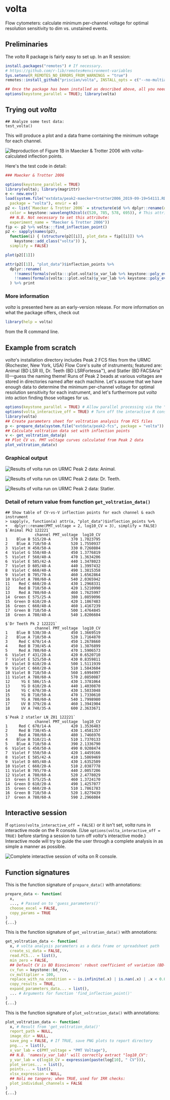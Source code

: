 # volta
Flow cytometers: calculate minimum per-channel voltage for optimal resolution sensitivity to dim vs. unstained events.

## Preliminaries
The *volta* R package is fairly easy to set up. In an R session:
```r
install.packages("remotes") # If necessary.
# https://github.com/r-lib/remotes#environment-variables
Sys.setenv(R_REMOTES_NO_ERRORS_FROM_WARNINGS = "true")
remotes::install_github("priscian/volta", INSTALL_opts = c("--no-multiarch"))

## Once the package has been installed as described above, all you need to use it is:
options(keystone_parallel = TRUE); library(volta)
```

## Trying out *volta*
```
## Analyze some test data:
test_volta()
```

This will produce a plot and a data frame containing the minimum voltage for each channel.

![Reproduction of Figure 1B in Maecker & Trotter 2006 with volta-calculated inflection points.](<inst/images/001 - Maecker & Trotter 2006.png>)

Here's the test code in detail:
```r
### Maecker & Trotter 2006

options(keystone_parallel = TRUE)
library(volta); library(magrittr)
e <- new.env()
load(system.file("extdata/peak2-maecker+trotter2006_2019-09-19+54111.RData",
  package = "volta"), envir = e)
p2 <- list(`Maecker & Trotter 2006` = structure(e$d %>% dplyr::rename(quantity = 1),
  color = keystone::wavelength2col(c(520, 785, 578, 695)), # This attribute is necessary!
  ## N.B. Not necessary to set this attribute:
  experiment_name = "Maecker & Trotter 2006"))
fip <- p2 %>% volta:::find_inflection_point()
p2 <- sapply(names(p2),
  function(i) { (structure(p2[[i]], plot_data = fip[[i]]) %>%
    keystone::add_class("volta")) },
  simplify = FALSE)

plot(p2[[1]])

attr(p2[[1]], "plot_data")$inflection_points %>%
  dplyr::rename(
    !!names(formals(volta:::plot.volta)$x_var_lab %>% keystone::poly_eval()) := "inflection",
    !!names(formals(volta:::plot.volta)$y_var_lab %>% keystone::poly_eval()) := "y"
  ) %>% print
```

### More information
*volta* is presented here as an early-version release. For more information on what the package offers, check out
```r
library(help = volta)
```
from the R command line.

## Example from scratch

*volta*'s installation directory includes Peak 2 FCS files from the URMC (Rochester, New York, USA) Flow Core's suite of instruments; featured are: Animal (BD LSR II), Dr. Teeth (BD LSRFortessa™), and Statler (BD FACSAria™ II)—guess the naming theme! Runs of Peak 2 beads at various voltages are stored in directories named after each machine. Let's assume that we have enough data to determine the minimum per-channel voltage for optimal resolution sensitivity for each instrument, and let's furthermore put *volta* into action finding those voltages for us.

```r
options(keystone_parallel = TRUE) # Allow parallel processing via the "future" package
options(volta_interactive_off = TRUE) # Turn off the interactive R console "wizard"
library(volta)
## Create parameters sheet for voltration analysis from FCS files
p <- prepare_data(system.file("extdata/peak2-fcs", package = "volta"))
## Calculate voltration data set with inflection points
v <- get_voltration_data(p)
## Plot CV vs. PMT voltage curves calculated from Peak 2 data
plot_voltration_data(v)
```

### Graphical output
<!--<br/>-->
[//]: <br/>

![Results of volta run on URMC Peak 2 data: Animal.](<inst/images/002 - Animal.png>)

![Results of volta run on URMC Peak 2 data: Dr. Teeth.](<inst/images/003 - Dr Teeth.png>)

![Results of volta run on URMC Peak 2 data: Statler.](<inst/images/004 - Statler.png>)

### Detail of return value from function `get_voltration_data()`
<!--<br/>-->
[//]: <br/>

```rconsole
## Show table of CV-vs-V inflection points for each channel & each instrument
> sapply(v, function(a) attr(a, "plot_data")$inflection_points %>%
+   dplyr::rename(PMT_voltage = 2, log10_CV = 3), simplify = FALSE)
$`Animal Pk2 122221`
             channel PMT_voltage  log10_CV
1    Blue B 515/20-A         370 1.7023795
2    Blue A 710/50-A         520 1.7550937
3  Violet H 450/50-A         330 0.7260804
4  Violet G 550/40-A         450 1.3776819
5  Violet F 560/40-A         470 1.3634206
6  Violet E 585/42-A         440 1.3478023
7  Violet D 605/40-A         440 1.3997432
8  Violet C 660/40-A         490 1.3815358
9  Violet B 705/70-A         460 1.6562864
10 Violet A 780/60-A         540 2.0365942
11    Red C 660/20-A         430 1.2968331
12    Red B 710/50-A         420 1.5210990
13    Red A 780/60-A         460 1.7625997
14  Green E 575/25-A         380 1.0859096
15  Green D 610/20-A         420 1.1867483
16  Green C 660/40-A         460 1.4167239
17  Green B 710/50-A         500 1.4764845
18  Green A 780/40-A         540 1.8206604

$`Dr Teeth Pk 2 122221`
             channel PMT_voltage  log10_CV
1    Blue B 530/30-A         450 1.3669519
2    Blue A 710/50-A         520 1.7164870
3     Red C 670/14-A         450 1.2678660
4     Red B 730/45-A         450 1.3876899
5     Red A 780/60-A         470 1.5906573
6  Violet F 431/28-A         420 0.6520710
7  Violet E 525/50-A         430 0.8359811
8  Violet D 610/20-A         500 1.5111939
9  Violet C 660/20-A         510 1.5843604
10 Violet B 710/50-A         560 1.6994997
11 Violet A 780/60-A         570 2.0850087
12     YG E 586/15-A         430 1.3781064
13     YG D 610/20-A         440 1.4030870
14     YG C 670/30-A         430 1.5033048
15     YG B 710/50-A         470 1.7330610
16     YG A 780/60-A         540 1.7998980
17     UV B 379/28-A         460 1.3941904
18     UV A 740/35-A         600 2.3633671

$`Peak 2 statler LN Z01 122221`
             channel PMT_voltage  log10_CV
1     Red C 670/14-A         420 1.3536483
2     Red B 730/45-A         430 1.4581357
3     Red A 780/60-A         480 1.7466976
4    Blue B 510/21-A         510 1.7370133
5    Blue A 710/50-A         390 2.1336790
6  Violet G 450/50-A         490 0.9208474
7  Violet F 550/50-A         420 1.4459166
8  Violet E 585/42-A         410 1.5869469
9  Violet D 605/40-A         430 1.6352509
10 Violet C 660/20-A         510 2.0387778
11 Violet B 705/70-A         440 2.0057206
12 Violet A 780/60-A         520 2.4778029
13  Green E 575/25-A         460 1.3724170
14  Green D 610/20-A         490 1.4257077
15  Green C 660/20-A         510 1.7861783
16  Green B 710/50-A         520 1.8279439
17  Green A 780/60-A         590 2.2966084
```

## Interactive session
<!--<br/>-->
[//]: <br/>

If `options(volta_interactive_off = FALSE)` or it isn't set, *volta* runs in interactive mode on the R console. (Use `options(volta_interactive_off = TRUE)` before starting a session to turn off *volta*'s interactive mode.) Interactive mode will try to guide the user through a complete analysis in as simple a manner as possible.

![Complete interactive session of volta on R console.](<inst/images/volta-1.0.0-interactive-session-cropped.png>)

## Function signatures
<!--<br/>-->
[//]: <br/>

This is the function signature of `prepare_data()` with annotations:

```r
prepare_data <- function(
  x,
  ..., # Passed on to 'guess_parameters()'
  choose_excel = FALSE,
  copy_params = TRUE
)
{...}
```

This is the function signature of `get_voltration_data()` with annotations:

```r
get_voltration_data <- function(
  x, # volta analysis parameters as a data frame or spreadsheet path
  create_si_data = FALSE,
  read.FCS... = list(),
  min_zero = FALSE,
  ## Default CV is BD Biosciences' robust coefficient of variation (BD-rCV):
  cv_fun = keystone::bd_rcv,
  cv_multiplier = 100,
  replace_with_na_condition = ~ is.infinite(.x) | is.nan(.x) | .x < 0.0,
  copy_results = TRUE,
  expand_parameters_data... = list(),
  ... # Arguments for function 'find_inflection_point()'
)
{...}
```

This is the function signature of `plot_voltration_data()` with annotations:

```r
plot_voltration_data <- function(
  x, # Result from 'get_voltration_data()'
  report_path = NULL,
  image_dir = NULL,
  save_png = FALSE, # If TRUE, save PNG plots to report directory
  png... = list(),
  x_var_lab = c(PMT_voltage = "PMT Voltage"),
  ## N.B. 'names(y_var_lab)' will correctly extract "log10_CV":
  y_var_lab = c(log10_CV = expression(paste(log[10], " CV"))),
  plot_series... = list(),
  points... = list(),
  xlsx_expression = NULL,
  ## Noli me tangere; when TRUE, used for IRR checks:
  plot_individual_channels = FALSE
)
{...}
```

